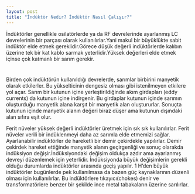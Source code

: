 ```yaml
---
layout: post
title: "İndüktör Nedir? İndüktör Nasıl Çalışır?"
---
```


İndüktörler genellikle osilatörlerde ya da RF devrelerinde ayarlanmış LC devrelerinin bir parçası olarak kullanılırlar.Yani makul bir büyüklükte sabit indüktör elde etmek gereklidir.Görece düşük değerli indüktörlerde kalıbın üzerine tek bir kat kablo sarmak yeterlidir.Yüksek değerleri elde etmek içinse çok katmanlı bir sarım gerekir.

# 

Birden çok indüktörün kullanıldığı devrelerde, sarımlar birbirini manyetik olarak etkilerler.
Bu yükselticinin dengesiz olması gibi istenilmeyen etkilere yol açar. Sarım bir kutunun içine yerleştirildiğinde akım girdapları (eddy currents) da kutunun içine indirgenir.
Bu girdaplar kutunun içinde sarımın oluşturduğu manyetik alana karşıt bir manyetik alan oluştururlar. Sonuçta kutunun içinde manyetik alanın değeri biraz düşer ama kutunun dışındaki alan sıfıra eşit olur.

Ferit nüveler yüksek değerli indüktörler üretmek için sık sık kullanılırlar. Ferit nüveler verili
bir indüklenmeyi daha az sarımla elde etmemizi sağlar. Ayarlanabilir indüktörler de
hareketli bir demir çekirdekle yapılırlar. Demir çekirdek hareket ettiğinde manyetik alanın
geçirgenliği ve sonuç olarakda indüksiyon değişir.İndüksiyondaki değişim oldukça azdır ama ayarlanmış devreyi düzenlemek için yeterlidir. İndüksiyonda büyük değişimlerin gerekli olduğu durumlarda indüktörler arasında geçiş yapılır. 1 H’den büyük indüktörler bugünlerde pek kullanılmasa da
bazen güç kaynaklarının düzenli olması için kullanılırlar. Bu indüktörlere tıkayıcı(chokes) denir ve transformatörlere benzer bir şekilde ince metal tabakaların üzerine sarılırlar.
